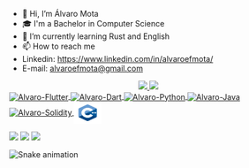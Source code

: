 - 👋 Hi, I’m Álvaro Mota
- 🎓 I'm a Bachelor in Computer Science
- 🌱 I’m currently learning Rust and English
- 📫 How to reach me
- Linkedin: https://www.linkedin.com/in/alvaroefmota/
- E-mail: alvaroefmota@gmail.com

<!---
AlvaroEFMota/AlvaroEFMota is a ✨ special ✨ repository because its `README.md` (this file) appears on your GitHub profile.
You can click the Preview link to take a look at your changes.
--->

<div align="center">
  <a href="https://github.com/alvaroefmota">
  <img height="180em" src="https://github-readme-stats.vercel.app/api?username=alvaroefmota&show_icons=true&theme=dracula&include_all_commits=true&count_private=true"/>
  <img height="180em" src="https://github-readme-stats.vercel.app/api/top-langs/?username=alvaroefmota&layout=compact&langs_count=7&theme=dracula"/>
</div>
   
  <div>
  <img align="center" alt="Alvaro-Flutter" height="40" width="70" src="https://www.vectorlogo.zone/logos/flutterio/flutterio-ar21.svg"> 
  <img align="center" alt="Alvaro-Dart" height="40" width="70" src="https://www.vectorlogo.zone/logos/dartlang/dartlang-ar21.svg"> 
  <img align="center" alt="Alvaro-Python" height="40" width="70" src="https://www.vectorlogo.zone/logos/python/python-ar21.svg">
  <img align="center" alt="Alvaro-Java" height="35" width="60" src="https://www.vectorlogo.zone/logos/java/java-ar21.svg"> 
   <img align="center" alt="Alvaro-Solidity" height="40" width="85" src="https://moralis.io/wp-content/uploads/2021/06/Blog-Solidity-Logo.png">
   <img align="center" alt="Alvaro-Cplus" height="40" width="50" src="https://github.com/edent/SuperTinyIcons/blob/master/images/svg/cplusplus.svg">

  </div>

  <div> 
 
  <a href="https://www.instagram.com/alvaroernani/" target="_blank"><img src="https://img.shields.io/badge/-Instagram-%23E4405F?style=for-the-badge&logo=instagram&logoColor=white" target="_blank"></a>
  <a href = "mailto:alvaroefmota@gmail.com"><img src="https://img.shields.io/badge/-Gmail-%23333?style=for-the-badge&logo=gmail&logoColor=white" target="_blank"></a>
  <a href="https://www.linkedin.com/in/alvaroefmota/" target="_blank"><img src="https://img.shields.io/badge/-LinkedIn-%230077B5?style=for-the-badge&logo=linkedin&logoColor=white" target="_blank"></a> 
 
  ![Snake animation](https://github.com/alvaroefmota/alvaroefmota/blob/output/github-contribution-grid-snake.svg)
 
</div>
